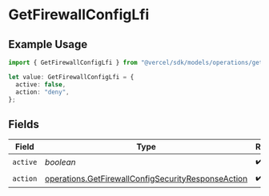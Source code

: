 # GetFirewallConfigLfi

## Example Usage

```typescript
import { GetFirewallConfigLfi } from "@vercel/sdk/models/operations/getfirewallconfig.js";

let value: GetFirewallConfigLfi = {
  active: false,
  action: "deny",
};
```

## Fields

| Field                                                                                                                    | Type                                                                                                                     | Required                                                                                                                 | Description                                                                                                              |
| ------------------------------------------------------------------------------------------------------------------------ | ------------------------------------------------------------------------------------------------------------------------ | ------------------------------------------------------------------------------------------------------------------------ | ------------------------------------------------------------------------------------------------------------------------ |
| `active`                                                                                                                 | *boolean*                                                                                                                | :heavy_check_mark:                                                                                                       | N/A                                                                                                                      |
| `action`                                                                                                                 | [operations.GetFirewallConfigSecurityResponseAction](../../models/operations/getfirewallconfigsecurityresponseaction.md) | :heavy_check_mark:                                                                                                       | N/A                                                                                                                      |